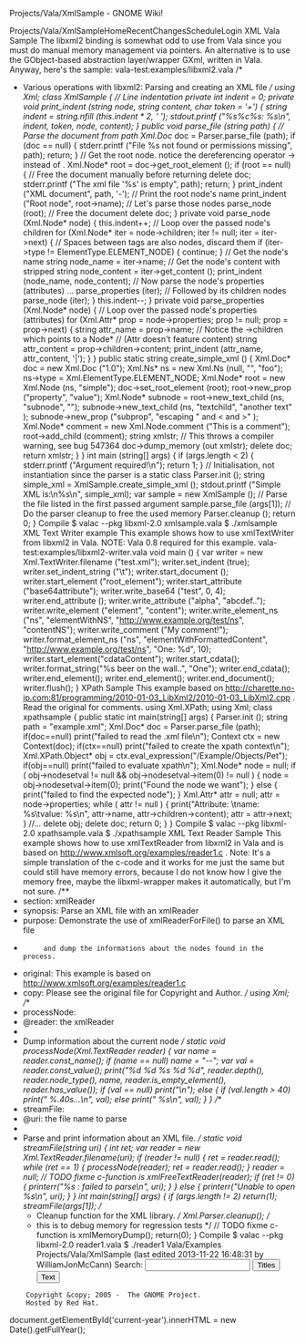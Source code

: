 Projects/Vala/XmlSample - GNOME Wiki!
<!--
var search_hint = "Search";
//-->
	   
	    
Projects/Vala/XmlSampleHomeRecentChangesScheduleLogin
XML Vala Sample
The libxml2 binding is somewhat odd to use from Vala since you must do manual memory management via pointers. An alternative is to use the GObject-based abstraction layer/wrapper GXml, written in Vala.  Anyway, here's the sample: vala-test:examples/libxml2.vala /*
 * Various operations with libxml2: Parsing and creating an XML file
 */
using Xml;
class XmlSample {
    // Line indentation
    private int indent = 0;
    private void print_indent (string node, string content, char token = '+') {
        string indent = string.nfill (this.indent * 2, ' ');
        stdout.printf ("%s%c%s: %s\n", indent, token, node, content);
    }
    public void parse_file (string path) {
        // Parse the document from path
        Xml.Doc* doc = Parser.parse_file (path);
        if (doc == null) {
            stderr.printf ("File %s not found or permissions missing", path);
            return;
        }
        // Get the root node. notice the dereferencing operator -> instead of .
        Xml.Node* root = doc->get_root_element ();
        if (root == null) {
            // Free the document manually before returning
            delete doc;
            stderr.printf ("The xml file '%s' is empty", path);
            return;
        }
        print_indent ("XML document", path, '-');
        // Print the root node's name
        print_indent ("Root node", root->name);
        // Let's parse those nodes
        parse_node (root);
        // Free the document
        delete doc;
    }
    private void parse_node (Xml.Node* node) {
        this.indent++;
        // Loop over the passed node's children
        for (Xml.Node* iter = node->children; iter != null; iter = iter->next) {
            // Spaces between tags are also nodes, discard them
            if (iter->type != ElementType.ELEMENT_NODE) {
                continue;
            }
            // Get the node's name
            string node_name = iter->name;
            // Get the node's content with <tags> stripped
            string node_content = iter->get_content ();
            print_indent (node_name, node_content);
            // Now parse the node's properties (attributes) ...
            parse_properties (iter);
            // Followed by its children nodes
            parse_node (iter);
        }
        this.indent--;
    }
    private void parse_properties (Xml.Node* node) {
        // Loop over the passed node's properties (attributes)
        for (Xml.Attr* prop = node->properties; prop != null; prop = prop->next) {
            string attr_name = prop->name;
            // Notice the ->children which points to a Node*
            // (Attr doesn't feature content)
            string attr_content = prop->children->content;
            print_indent (attr_name, attr_content, '|');
        }
    }
    public static string create_simple_xml () {
        Xml.Doc* doc = new Xml.Doc ("1.0");
        Xml.Ns* ns = new Xml.Ns (null, "", "foo");
        ns->type = Xml.ElementType.ELEMENT_NODE;
        Xml.Node* root = new Xml.Node (ns, "simple");
        doc->set_root_element (root);
        root->new_prop ("property", "value");
        Xml.Node* subnode = root->new_text_child (ns, "subnode", "");
        subnode->new_text_child (ns, "textchild", "another text" );
        subnode->new_prop ("subprop", "escaping \" and  < and >" );
        Xml.Node* comment = new Xml.Node.comment ("This is a comment");
        root->add_child (comment);
        string xmlstr;
        // This throws a compiler warning, see bug 547364
        doc->dump_memory (out xmlstr);
        delete doc;
        return xmlstr;
    }
}
int main (string[] args) {
    if (args.length < 2) {
        stderr.printf ("Argument required!\n");
        return 1;
    }
    // Initialisation, not instantiation since the parser is a static class
    Parser.init ();
    string simple_xml = XmlSample.create_simple_xml ();
    stdout.printf ("Simple XML is:\n%s\n", simple_xml);
    var sample = new XmlSample ();
    // Parse the file listed in the first passed argument
    sample.parse_file (args[1]);
    // Do the parser cleanup to free the used memory
    Parser.cleanup ();
    return 0;
}
Compile
$ valac --pkg libxml-2.0 xmlsample.vala
$ ./xmlsample
XML Text Writer example
This example shows how to use xmlTextWriter from libxml2 in Vala. NOTE: Vala 0.8 required for this example. vala-test:examples/libxml2-writer.vala void main () {
    var writer = new Xml.TextWriter.filename ("test.xml");
    writer.set_indent (true);
    writer.set_indent_string ("\t");
    writer.start_document ();
    writer.start_element ("root_element");
    writer.start_attribute ("base64attribute");
    writer.write_base64 ("test", 0, 4);
    writer.end_attribute ();
    writer.write_attribute ("alpha", "abcdef..");
    writer.write_element ("element", "content");
    writer.write_element_ns ("ns", "elementWithNS", "http://www.example.org/test/ns", "contentNS");
    writer.write_comment ("My comment!");
    writer.format_element_ns ("ns", "elementWithFormattedContent", "http://www.example.org/test/ns", "One: %d", 10);
    writer.start_element("cdataContent");
    writer.start_cdata();
    writer.format_string("%s beer on the wall..", "One");
    writer.end_cdata();
    writer.end_element();
    writer.end_element();
    writer.end_document();
    writer.flush();
}
XPath Sample
This example based on http://charette.no-ip.com:81/programming/2010-01-03_LibXml2/2010-01-03_LibXml2.cpp . Read the original for comments. using Xml.XPath;
using Xml;
class xpathsample {
        public static int main(string[] args) {
                Parser.init ();
                string path = "example.xml";
                Xml.Doc* doc = Parser.parse_file (path);
                if(doc==null) print("failed to read the .xml file\n");
                Context ctx = new Context(doc);
                if(ctx==null) print("failed to create the xpath context\n");
                Xml.XPath.Object* obj = ctx.eval_expression("/Example/Objects/Pet");
                if(obj==null) print("failed to evaluate xpath\n");
                Xml.Node* node = null;
                if ( obj->nodesetval != null && obj->nodesetval->item(0) != null ) {
                        node = obj->nodesetval->item(0);
                        print("Found the node we want");
                } else {
                        print("failed to find the expected node");
                }
                Xml.Attr* attr = null;
                attr = node->properties;
                while ( attr != null )
                {
                        print("Attribute: \tname: %s\tvalue: %s\n", attr->name, attr->children->content);
                        attr = attr->next;
                }
                //...
                delete obj;
                delete doc;
                return 0;
        }
}
Compile
$ valac --pkg libxml-2.0 xpathsample.vala
$ ./xpathsample
XML Text Reader Sample
This example shows how to use xmlTextReader from libxml2 in Vala and is based on http://www.xmlsoft.org/examples/reader1.c .  Note: It's a simple translation of the c-code and it works for me just the same but could still have memory errors, because I do not know how I give the memory free, maybe the libxml-wrapper makes it automatically, but I'm not sure.  /**
 * section: xmlReader
 * synopsis: Parse an XML file with an xmlReader
 * purpose: Demonstrate the use of xmlReaderForFile() to parse an XML file
 *          and dump the informations about the nodes found in the process.
 * original: This example is based on http://www.xmlsoft.org/examples/reader1.c
 * copy: Please see the original file for Copyright and Author.
 */
using Xml;
/**
 * processNode:
 * @reader: the xmlReader
 *
 * Dump information about the current node
 */
static void
processNode(Xml.TextReader reader) { 
    var name = reader.const_name();
    if (name == null)
        name = "--";
    var val = reader.const_value();
    print("%d %d %s %d %d", 
        reader.depth(),
        reader.node_type(),
        name,
        reader.is_empty_element(),
        reader.has_value());
    if (val == null)
    print("\n");
    else {
        if (val.length > 40)
            print(" %.40s...\n", val);
        else
        print(" %s\n", val);
    }
}
/**
 * streamFile:
 * @uri: the file name to parse
 *
 * Parse and print information about an XML file.
 */
static void
streamFile(string uri) {
    int ret;
    var reader = new Xml.TextReader.filename(uri);
    if (reader != null) {
        ret = reader.read();
        while (ret == 1) {
            processNode(reader);
            ret = reader.read();
        }
        reader = null; // TODO fixme c-function is xmlFreeTextReader(reader);
        if (ret != 0) {
            printerr("%s : failed to parse\n", uri);
        }
    } else {
        printerr("Unable to open %s\n", uri);
    }
}
int main(string[] args) {
    if (args.length != 2)
        return(1);
    streamFile(args[1]);
    /*
     * Cleanup function for the XML library.
     */
    Xml.Parser.cleanup();
    /*
     * this is to debug memory for regression tests
     */
    // TODO fixme c-function is xmlMemoryDump();
    return(0);
}
Compile
$ valac --pkg libxml-2.0 reader1.vala
$ ./reader1 <filename> Vala/Examples Projects/Vala/XmlSample  (last edited 2013-11-22 16:48:31 by WilliamJonMcCann)
Search:
<input id="searchinput" type="text" name="value" value="" size="20"
    onfocus="searchFocus(this)" onblur="searchBlur(this)"
    onkeyup="searchChange(this)" onchange="searchChange(this)" alt="Search">
<input id="titlesearch" name="titlesearch" type="submit"
    value="Titles" alt="Search Titles">
<input id="fullsearch" name="fullsearch" type="submit"
    value="Text" alt="Search Full Text">
<!--// Initialize search form
var f = document.getElementById('searchform');
f.getElementsByTagName('label')[0].style.display = 'none';
var e = document.getElementById('searchinput');
searchChange(e);
searchBlur(e);
//-->
        Copyright &copy; 2005 -  The GNOME Project.
        Hosted by Red Hat.
  document.getElementById('current-year').innerHTML = new Date().getFullYear();

